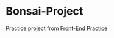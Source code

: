 # Bonsai-Project
Practice project from [Front-End Practice](https://www.frontendpractice.com/projects/bonsai)


